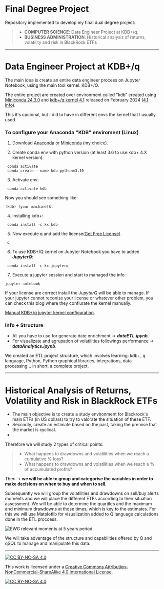 # Final Degree Project

Repository implemented to develop my final dual degree project:

> - **COMPUTER SCIENCE**: Data Engineer Project at KDB+/q.
> - **BUSINESS ADMINISTRATION**: Historical analysis of returns, volatility and risk in BlackRock ETFs

___

# Data Engineer Project at KDB+/q

The main idea is create an entire data engineer process on Jupyter Notebook, using the main tool kernel: KDB+/Q.

The entire project are created over environment called "kdb" created using [Miniconda 24.3.0](https://docs.anaconda.com/free/miniconda/) and [kdb+/q kernel 
4.1](https://kx.com/kdb-personal-edition-download/) released on February 2024 ([4.1 info](https://kx.com/blog/discover-kdb-4-1s-new-features/)).

This it's opcional, but I did to have in different envs the kernel that I usually used.

### To configure your Anaconda "KDB" enviroment (Linux)

1. Download [Anaconda](https://www.anaconda.com/download/) or [Miniconda](https://docs.anaconda.com/free/miniconda/miniconda-install/) (my choice).

2. Create conda env with python version (at least 3.6 to use kdb+ 4.X kernel version):

```
 conda activate
 conda create --name kdb python=3.10
```

3. Activate env:

```
 conda activate kdb
```

Now you should see something like:
```
(kdb) [your machine]$:
```
4. Installing kdb+:

```
 conda install -c kx kdb
```

5. Now execute q and add the license([Get Free License](https://kx.com/kdb-personal-edition-download/)).

```
 q
```

6. To use KDB+/Q kernel on Jupyter Notebook you have to added ***JupyterQ***:

```
 conda install -c kx jupyterq
```

7. Execute a jupyter session and start to managed the info:

 ```
 jupyter notebook
```

If your license are correct install the *JupyterQ* will be able to manage. If your jupyter cannot reconize your license or whatever other problem, you can check this blog where 
they confiurate the kernel manually.

[Manual KDB+/q jupyter kernel configuration](http://www.enlistq.com/installing-kdb-jupyterq-and-embedpy-using-conda/).

### Info + Structure

- All you have to use for generate date enrichment → ***dataETL.ipynb***.
- For visualizate and agrupation of volatilities followings performance → ***dataAnalytics.ipynb***.

We created an ETL project structure, which involves learning: kdb+, q language, Python, Python graphical libraries, integrations, data processing... in short, a complete project.
___

# Historical Analysis of Returns, Volatility and Risk in BlackRock ETFs

- The main objective is to create a study environment for Blackrock's main ETFs (in US dollars) to try to valorate the situation of these ETF.
- Secondly, create an estimate based on the past, taking the premise that the market is cyclical.
- 
Therefore we will study 2 types of critical points:
> - What happens to drawdowns and volatilities when we reach a cumulative % loss?
> - What happens to drawdowns and volatilities when we reach a % of accumulated profits?

Then → **we will be able to group and categorise the variables in order to make decisions on when to buy and when to sell**.

Subsequently we will group the volatilities and drawdowns on sell/buy alerts moments and we will place the different ETFs according to their situation assessment.
We will be able to determine the quartiles and the maximum and minimum drawdowns at those times, which is key to the estimates. For this we will use Matplotlib for visualization added to Q 
language calculations done in the ETL proccess.

![EWG relevant moments at 5 years period](https://github.com/user-attachments/assets/f3ab2bc4-857d-455d-84aa-77a30d346490)



We will take advantage of the structure and capabilities offered by Q and qSQL to manage and manipulate this data.

___

[![CC BY-NC-SA 4.0][cc-by-nc-sa-shield]][cc-by-nc-sa]

This work is licensed under a
[Creative Commons Attribution-NonCommercial-ShareAlike 4.0 International License][cc-by-nc-sa].

[![CC BY-NC-SA 4.0][cc-by-nc-sa-image]][cc-by-nc-sa]

[cc-by-nc-sa]: http://creativecommons.org/licenses/by-nc-sa/4.0/
[cc-by-nc-sa-image]: https://licensebuttons.net/l/by-nc-sa/4.0/88x31.png
[cc-by-nc-sa-shield]: https://img.shields.io/badge/License-CC%20BY--NC--SA%204.0-lightgrey.svg


